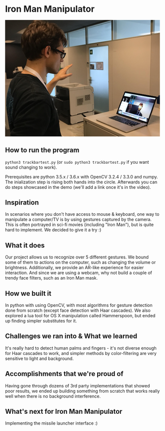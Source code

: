 # Iron Man Manipulator

![alt text](maksai.jpg "How manipulating looks like")

## How to run the program

`python3 trackbartest.py` (or `sudo python3 trackbartest.py` if you want sound changing to work).

Prerequisites are python 3.5.x / 3.6.x with OpenCV 3.2.4 / 3.3.0 and numpy. The inialization step is rising both hands into the circle. Afterwards you can do steps showcased in the demo (we'll add a link once it's in the video).


## Inspiration
In scenarios where you don't have access to mouse & keyboard, one way to manipulate a computer/TV is by using gestures captured by the camera. This is often portrayed in sci-fi movies (including "Iron Man"), but is quite hard to implement. We decided to give it a try :)

## What it does
Our project allows us to recognize over 5 different gestures. We bound some of them to actions on the computer, such as changing the volume or brightness. Additionally, we provide an AR-like experience for easier interaction. And since we are using a webcam, why not build a couple of trendy face filters, such as an Iron Man mask.

## How we built it
In python with using OpenCV, with most algorithms for gesture detection done from scratch (except face detection with Haar cascades). We also explored a lua tool for OS X manipulation called Hammerspoon, but ended up finding simpler substitutes for it.

## Challenges we ran into & What we learned
It's really hard to detect human palms and fingers - it's not diverse enough for Haar cascades to work, and simpler methods by color-filtering are very sensitive to light and background.

## Accomplishments that we're proud of
Having gone through dozens of 3rd party implementations that showed poor results, we ended up building something from scratch that works really well when there is no background interference.

## What's next for Iron Man Manipulator
Implementing the missile launcher interface :)
